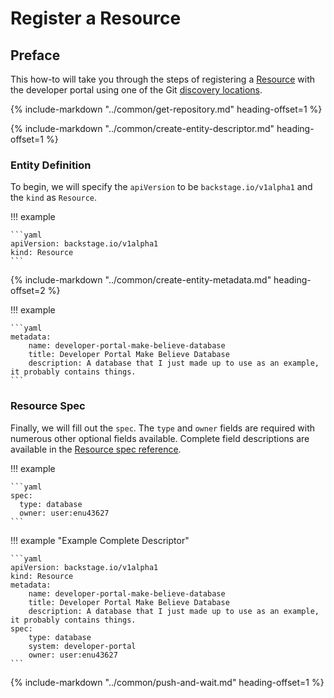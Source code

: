 # Register a Resource

## Preface

This how-to will take you through the steps of registering a [Resource](../explanations/resource.md) with the developer portal using one of the Git [discovery locations](../references/discovery-locations.md).

{%
  include-markdown "../common/get-repository.md"
  heading-offset=1
%}

{%
  include-markdown "../common/create-entity-descriptor.md"
  heading-offset=1
%}

### Entity Definition

To begin, we will specify the `apiVersion` to be `backstage.io/v1alpha1` and the `kind` as `Resource`.

!!! example

    ```yaml
    apiVersion: backstage.io/v1alpha1
    kind: Resource
    ```

{%
  include-markdown "../common/create-entity-metadata.md"
  heading-offset=2
%}

!!! example

    ```yaml
    metadata:
        name: developer-portal-make-believe-database
        title: Developer Portal Make Believe Database
        description: A database that I just made up to use as an example, it probably contains things.
    ```

### Resource Spec

Finally, we will fill out the `spec`. The `type` and `owner` fields are required with numerous other optional fields available. Complete field descriptions are available in the [Resource spec reference](../references/resource-spec.md).

!!! example

    ```yaml
    spec:
      type: database
      owner: user:enu43627
    ```

!!! example "Example Complete Descriptor"

    ```yaml
    apiVersion: backstage.io/v1alpha1
    kind: Resource
    metadata:
        name: developer-portal-make-believe-database
        title: Developer Portal Make Believe Database
        description: A database that I just made up to use as an example, it probably contains things.
    spec:
        type: database
        system: developer-portal
        owner: user:enu43627
    ```

{%
  include-markdown "../common/push-and-wait.md"
  heading-offset=1
%}
